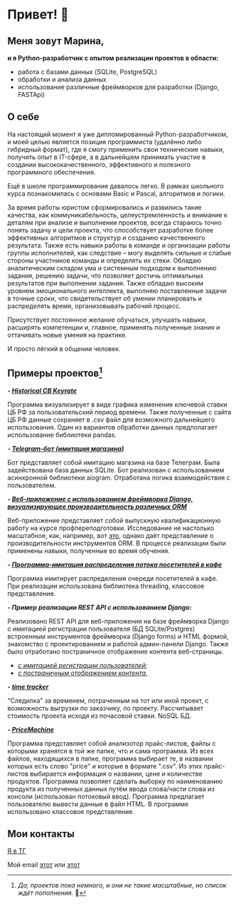 # Привет! 👋
## Меня зовут **Марина**,

**и я Python-разработчик с опытом реализации проектов в области:**

- работа с базами данных (SQLite, PostgreSQL)
- обработки и анализа данных
- использование различные фреймворков для разработки (Django, FASTApi)

  
## О себе
На настоящий момент я уже дипломированный Python-разработчиком, и моей целью является позиция программиста (удалённо либо гибридный формат), где я смогу применить свои технические навыки, получить опыт в IT-сфере, а в дальнейшем принимать участие в создании высококачественного, эффективного и полезного программного обеспечения.

Ещё в школе программирование давалось легко. В рамках школьного курса познакомилась с основами Basic и Pascal, алгоритмов и логики.

За время работы юристом сформировались и развились такие качества, как коммуникабельность, целеустремленность и внимание к деталям при анализе и выполнении проектов, всегда стараюсь точно понять задачу и цели проекта, что способствует разработке более эффективных алгоритмов и структур и созданию качественного результата. Также есть навыки работы в команде и организации работы группы исполнителей, как следствие – могу выделять сильные и слабые стороны участников команды и определять их стеки. Обладаю аналитическим складом ума и системным подходом к выполнению задания, решению задачи, что позволяет достичь оптимальных результатов при выполнении задания. Также обладаю высоким уровнем эмоционального интеллекта, выполняю поставленные задачи в точные сроки, что свидетельствует об умении планировать и распределять время, организовывать рабочий процесс.

Присутствует постоянное желание обучаться, улучшать навыки, расширять компетенции и, главное, применять полученные знания и оттачивать новые умения на практике.

И просто лёгкий в общении человек.


## Примеры проектов[^1]

***- [Historical CB Keyrate](https://github.com/MVerseau/Historical_CB_Keyrate)***

Программа визуализирует в виде графика изменение ключевой ставки ЦБ РФ за пользовательский период времени. Также полученные с сайта ЦБ РФ данные сохраняет в .csv файл для возможного дальнейшего использования. Один из вариантов обработки данных предполагает использование библиотеки pandas.

***- [Telegram-бот (имитация магазина)](https://github.com/MVerseau/UU_Py_Dev/tree/8565f85ebd0173678f40341003ce6c123e36e8ec/Module14task6_refactored)***

Бот представляет собой имитацию магазина на базе Телеграм. Была задействована база данных SQLite. Бот реализован с использованием асинхронной библиотеки aiogram. Отработана логика взаимодействия с пользователем.

***- [Веб-приложение с использованием фреймворка Django, визуализирующее производительность различных ORM](https://github.com/MVerseau/ORMs)***

Веб-приложение представляет собой выпускную квалификационную работу на курсе профпереподготовки. Исследование не настолько масштабное, как, например, вот [это](https://github.com/tortoise/orm-benchmarks), однако даёт представление о производительности инструментов ORM. В процессе реализации были применены навыки, полученные во время обучения.

***- [Программа-имитация распределения потока посетителей в кафе](https://github.com/MVerseau/UU_Py_Dev/blob/724e85e6ea3744d1f2c9c1baea80792d88b0bccb/Module10task4.py)***

Программа имитирует распределения очереди посетителей в кафе. При реализации использована библиотека threading, классовое представление.

***- Пример реализации REST API с использованием Django:***

Реализовано REST API для веб-приложения на базе фреймворка Django с имитацией регистрации пользователя (БД SQLite/Postgres) встроенным инструментов фреймворка (Django forms) и HTML формой, знакомство с проектированием и работой админ-панели Django. Также было отработано постраничное отображение контента веб-страницы.

- *[с имитацией регистрации пользователей](https://github.com/MVerseau/UU_Learn_Django/tree/e2d10908b9ac18f3896492c701e4870546666de9/DjangoModule/UrbanDjango);*
- *[с постраничным отображением контента](https://github.com/MVerseau/UU_Py_Dev/tree/8565f85ebd0173678f40341003ce6c123e36e8ec/MyBlog)*,

***- [time tracker](https://github.com/MVerseau/Time_Tracker)***

"Следилка" за временем, потраченным на тот или иной проект, с возможность выгрузки по заказчику, по проекту. Рассчитывает стоимость проекта исходя из почасовой ставки. NoSQL БД.

***- [PriceMachine](https://github.com/MVerseau/PriceMachine)***

Программа представляет собой анализотор прайс-листов, файлы с которыми хранятся в той же папке, что и сама программа. Из всех файлов, находящихся в папке, программа выбирает те, в названии которых есть слово "price" и которые в формате ".csv". Из этих прайс-листов выбирается информация о названии, цене и количестве продуктов.
Программа позволяет сделать выборку по наименованию продукта из полученных данных путём ввода слова/части слова из консоли (использован потоковый ввод).
Программа предлагает пользователю вывести данные в файл HTML.
В программе использовано классовое представление.

[^1]: *Да, проектов пока немного, и они не такие масштабные, но список ждёт пополнения.* 🤗


## Мои контакты
[Я в ТГ](https://t.me/Marvers)

Мой email [этот](mverseau@gmail.com) или [этот](mverseau@yandex.ru)
